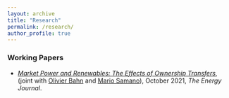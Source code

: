 ```yaml
---
layout: archive
title: "Research"
permalink: /research/
author_profile: true
---
```


### Working Papers

- [_Market Power and Renewables: The Effects of Ownership Transfers_](http://www.iaee.org/en/publications/ejarticle.aspx?id=3709), (joint with [Olivier Bahn](http://neumann.hec.ca/pages/olivier.bahn/anglais/anglais.htm) and [Mario Samano](http://tintin.hec.ca/pages/mario.samano/)), October 2021, _The Energy Journal_.
